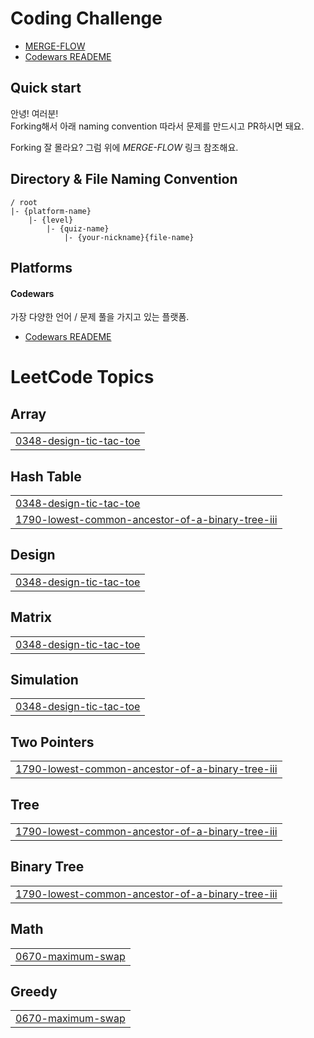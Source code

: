 # Coding Challenge

* [MERGE-FLOW](docs/MERGE-FLOW.md)
* [Codewars READEME](codewars/README.md)

## Quick start

안녕! 여러분!  
Forking해서 아래 naming convention 따라서 문제를 만드시고 PR하시면 돼요.

Forking 잘 몰라요? 그럼 위에 *MERGE-FLOW* 링크 참조해요.


## Directory & File Naming Convention

```
/ root
|- {platform-name}
    |- {level}
        |- {quiz-name}
            |- {your-nickname}{file-name}
```

## Platforms

#### Codewars
가장 다양한 언어 / 문제 풀을 가지고 있는 플랫폼.
* [Codewars READEME](codewars/README.md)

<!---LeetCode Topics Start-->
# LeetCode Topics
## Array
|  |
| ------- |
| [0348-design-tic-tac-toe](https://github.com/jmp7786/algorithm/tree/master/0348-design-tic-tac-toe) |
## Hash Table
|  |
| ------- |
| [0348-design-tic-tac-toe](https://github.com/jmp7786/algorithm/tree/master/0348-design-tic-tac-toe) |
| [1790-lowest-common-ancestor-of-a-binary-tree-iii](https://github.com/jmp7786/algorithm/tree/master/1790-lowest-common-ancestor-of-a-binary-tree-iii) |
## Design
|  |
| ------- |
| [0348-design-tic-tac-toe](https://github.com/jmp7786/algorithm/tree/master/0348-design-tic-tac-toe) |
## Matrix
|  |
| ------- |
| [0348-design-tic-tac-toe](https://github.com/jmp7786/algorithm/tree/master/0348-design-tic-tac-toe) |
## Simulation
|  |
| ------- |
| [0348-design-tic-tac-toe](https://github.com/jmp7786/algorithm/tree/master/0348-design-tic-tac-toe) |
## Two Pointers
|  |
| ------- |
| [1790-lowest-common-ancestor-of-a-binary-tree-iii](https://github.com/jmp7786/algorithm/tree/master/1790-lowest-common-ancestor-of-a-binary-tree-iii) |
## Tree
|  |
| ------- |
| [1790-lowest-common-ancestor-of-a-binary-tree-iii](https://github.com/jmp7786/algorithm/tree/master/1790-lowest-common-ancestor-of-a-binary-tree-iii) |
## Binary Tree
|  |
| ------- |
| [1790-lowest-common-ancestor-of-a-binary-tree-iii](https://github.com/jmp7786/algorithm/tree/master/1790-lowest-common-ancestor-of-a-binary-tree-iii) |
## Math
|  |
| ------- |
| [0670-maximum-swap](https://github.com/jmp7786/algorithm/tree/master/0670-maximum-swap) |
## Greedy
|  |
| ------- |
| [0670-maximum-swap](https://github.com/jmp7786/algorithm/tree/master/0670-maximum-swap) |
<!---LeetCode Topics End-->